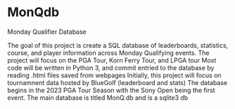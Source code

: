 # MonQdb
Monday Qualifier Database

The goal of this project is create a SQL database of leaderboards, statistics, course, and player information across Monday Qualifying events. 
The project will focus on the PGA Tour, Korn Ferry Tour, and LPGA tour
Most code will be written in Python 3, and commit entried to the database by reading .html files saved from webpages
Initially, this project will focus on tournamnent data hosted by BlueGolf (leaderboard and stats)
The database begins in the 2023 PGA Tour Season with the Sony Open being the first event. 
The main database is titled MonQ.db and is a sqlite3 db
